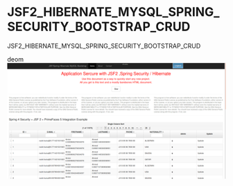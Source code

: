# JSF2_HIBERNATE_MYSQL_SPRING_SECURITY_BOOTSTRAP_CRUD
JSF2_HIBERNATE_MYSQL_SPRING_SECURITY_BOOTSTRAP_CRUD



deom 
<img src="https://raw.githubusercontent.com/nfouka/JSF2_HIBERNATE_MYSQL_SPRING_SECURITY_BOOTSTRAP_CRUD/master/logo.png" />
